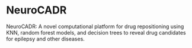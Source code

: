 # NeuroCADR
NeuroCADR: A novel computational platform for drug repositioning using KNN, random forest models, and decision trees to reveal drug candidates for epilepsy and other diseases. 
